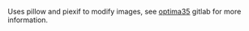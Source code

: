 Uses pillow and piexif to modify images, see [optima35](https://gitlab.com/CodeByMrFinchum/optima35) gitlab for more information.
